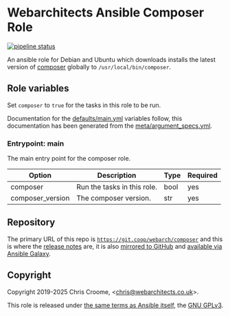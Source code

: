# Webarchitects Ansible Composer Role

[![pipeline status](https://git.coop/webarch/composer/badges/master/pipeline.svg)](https://git.coop/webarch/composer/-/commits/master)

An ansible role for Debian and Ubuntu which downloads installs the latest version of [composer](https://getcomposer.org/) globally to `/usr/local/bin/composer`.

## Role variables

Set `composer` to `true` for the tasks in this role to be run.

Documentation for the [defaults/main.yml](defaults/main.yml) variables follow, this documentation has been generated from the [meta/argument_specs.yml](meta/argument_specs.yml).

### Entrypoint: main

The main entry point for the composer role.

|Option|Description|Type|Required|
|---|---|---|---|
| composer | Run the tasks in this role. | bool | yes |
| composer_version | The composer version. | str | yes |

## Repository

The primary URL of this repo is [`https://git.coop/webarch/composer`](https://git.coop/webarch/composer) and this is where the [release notes](https://git.coop/webarch/composer/-/releases) are, it is also [mirrored to GitHub](https://github.com/webarch-coop/ansible-role-composer) and [available via Ansible Galaxy](https://galaxy.ansible.com/chriscroome/composer).

## Copyright

Copyright 2019-2025 Chris Croome, &lt;[chris@webarchitects.co.uk](mailto:chris@webarchitects.co.uk)&gt;.

This role is released under [the same terms as Ansible itself](https://github.com/ansible/ansible/blob/devel/COPYING), the [GNU GPLv3](LICENSE).
